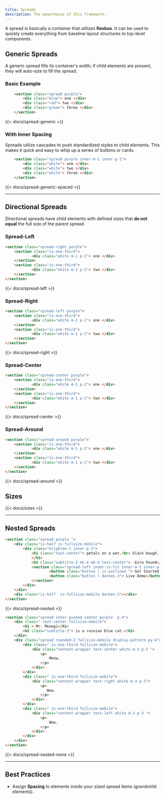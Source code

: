 ```yaml
---
title: Spreads
description: The powerhouse of this framework. 
---
```


A spread is basically a container that utilizes **flexbox**. It can be used to quickly create everything from baseline layout structures to top-level components. 

## Generic Spreads

A generic spread fills its container's width; if child elements are present, they will auto-size to fill the spread.

### Basic Example

```html
    <section class="spread purple"> 
        <div class="blue"> one </div>
        <div class="red"> two </div>
        <div class="green"> three </div>
    </section>
```

{{<  docs/spread-generic >}}

### With Inner Spacing

Spreads utilize cascades to push standardized styles to child elements. This makes it quick and easy to whip up a series of buttons or cards.

```html
    <section class="spread purple inner-m-1 inner-p-1"> 
        <div class="white"> one </div>
        <div class="white"> two </div>
        <div class="white"> three </div>
    </section>
```

{{<  docs/spread-generic-spaced >}}

---

## Directional Spreads 

Directional spreads have child elements with defined sizes that **do not equal** the full size of the parent spread.

### Spread-Left

```html
<section class="spread-right purple"> 
    <section class="is-one-third">
            <div class="white m-1 p-1"> one </div>
    </section>
    <section class="is-one-third">
            <div class="white m-1 p-1"> two </div>
    </section>
</section>
```

{{<  docs/spread-left >}}

### Spread-Right

```html
<section class="spread-left purple"> 
    <section class="is-one-third">
            <div class="white m-1 p-1"> one </div>
    </section>
    <section class="is-one-third">
            <div class="white m-1 p-1"> two </div>
    </section>
</section>
```

{{<  docs/spread-right >}}

### Spread-Center 

```html
<section class="spread-center purple"> 
    <section class="is-one-third">
            <div class="white m-1 p-1"> one </div>
    </section>
    <section class="is-one-third">
            <div class="white m-1 p-1"> two </div>
    </section>
</section>
```
{{<  docs/spread-center >}}

### Spread-Around

```html
<section class="spread-around purple"> 
    <section class="is-one-third">
            <div class="white m-1 p-1"> one </div>
    </section>
    <section class="is-one-third">
            <div class="white m-1 p-1"> two </div>
    </section>
</section>
```

{{<  docs/spread-around >}}


## Sizes

{{<  docs/sizes >}}


--- 

## Nested Spreads

```html
<section class="spread purple ">
    <div class="is-half is-fullsize-mobile"> 
        <div class="brighten-1 inner-p-3">
            <h1 class="text-center"> petals on a wet,<br> black bough.
            </h1>
            <h2 class="subtitle-2 mt-4 mb-4 text-center"> -Ezra Pound</h2>
            <section class="spread-left inner-is-fit inner-m-1 inner-p-3 inner-rounded-1">
                    <button class="button l is-outlined "> Get Started </button>
                    <button class="button l darken-3"> Live Demo</button>
            </section>
        </div>
    </div>
    <div class="is-half  is-fullsize-mobile darken-2"></div>
</section>
```

{{<  docs/spread-nested >}}

```html
<section class="spread inner-pinned-center purple  p-4">
    <div class=" text-center fullsize-mobile">
        <h1 > Mr. Meowgi</h1>
        <h2 class="subtitle-2"> is a russian blue cat.</h2>
    </div>
    <div class="spread rounded-2 fullsize-mobile display-pattern py-4">
        <div class=" is-one-third fullsize-mobile">
            <div class="content-wrapper text-center white m-3 p-3 "> 
                <p>
                    Meow.
                </p>
            </div> 
        </div>
        <div class=" is-one-third fullsize-mobile">
            <div class="content-wrapper text-right white m-3 p-3"> 
                <p>
                   Wow.
                </p>
            </div> 
        </div>
        <div class=" is-one-third fullsize-mobile">
            <div class="content-wrapper text-left white m-3 p-3 "> 
                <p>
                    Wow.
                </p>
            </div> 
        </div>
    </div>
</section>
```

{{<  docs/spread-nested-more >}}

---

## Best Practices 

- Assign **Spacing** to elements inside your sized spread items (grandchild elements).

